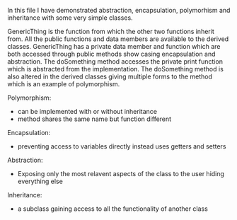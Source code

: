 In this file I have demonstrated abstraction, encapsulation, polymorhism and inheritance 
with some very simple classes.

GenericThing is the function from which the other two functions inherit from. All the public functions and data members are available 
to the derived classes. GenericThing has a private data member and function which are both accessed through public methods show casing 
encapsulation and abstraction. The doSomething method accesses the private print function which is abstracted from the implementation.
The doSomething method is also altered in the derived classes giving multiple forms to the method which is an example of polymorphism.

Polymorphism:
- can be implemented with or without inheritance
- method shares the same name but function different

Encapsulation:
- preventing access to variables directly instead uses getters and setters

Abstraction:
- Exposing only the most relavent aspects of the class to the user hiding everything else

Inheritance:
- a subclass gaining access to all the functionality of another class


